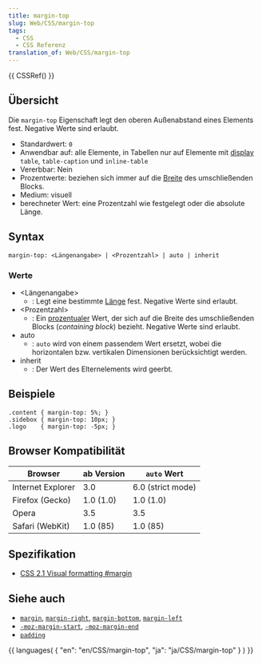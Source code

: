 ```yaml
---
title: margin-top
slug: Web/CSS/margin-top
tags:
  - CSS
  - CSS Referenz
translation_of: Web/CSS/margin-top
---
```

{{ CSSRef() }}

## Übersicht

Die `margin-top` Eigenschaft legt den oberen Außenabstand eines Elements fest. Negative Werte sind erlaubt.

- Standardwert: `0`
- Anwendbar auf: alle Elemente, in Tabellen nur auf Elemente mit [display](/de/CSS/display "de/CSS/display") `table`, `table-caption` und `inline-table`
- Vererbbar: Nein
- Prozentwerte: beziehen sich immer auf die [Breite](/de/CSS/width "de/CSS/width") des umschließenden Blocks.
- Medium: visuell
- berechneter Wert: eine Prozentzahl wie festgelegt oder die absolute Länge.

## Syntax

    margin-top: <Längenangabe> | <Prozentzahl> | auto | inherit

### Werte

- \<Längenangabe>
  - : Legt eine bestimmte [Länge](/de/CSS/Einheiten#L.c3.a4ngen "de/CSS/Einheiten#L.c3.a4ngen") fest. Negative Werte sind erlaubt.
- \<Prozentzahl>
  - : Ein [prozentualer](/de/CSS/Einheiten#Prozent "de/CSS/Einheiten#Prozent") Wert, der sich auf die Breite des umschließenden Blocks (_containing block_) bezieht. Negative Werte sind erlaubt.
- auto
  - : `auto` wird von einem passendem Wert ersetzt, wobei die horizontalen bzw. vertikalen Dimensionen berücksichtigt werden.
- inherit
  - : Der Wert des Elternelements wird geerbt.

## Beispiele

    .content { margin-top: 5%; }
    .sidebox { margin-top: 10px; }
    .logo    { margin-top: -5px; }

## Browser Kompatibilität

| Browser           | ab Version | `auto` Wert       |
| ----------------- | ---------- | ----------------- |
| Internet Explorer | 3.0        | 6.0 (strict mode) |
| Firefox (Gecko)   | 1.0 (1.0)  | 1.0 (1.0)         |
| Opera             | 3.5        | 3.5               |
| Safari (WebKit)   | 1.0 (85)   | 1.0 (85)          |

## Spezifikation

- [CSS 2.1 Visual formatting #margin](http://www.w3.org/TR/CSS21/box.html#margin-properties)

## Siehe auch

- [`margin`](/de/CSS/margin "de/CSS/margin"), [`margin-right`](/de/CSS/margin-right "de/CSS/margin-right"), [`margin-bottom`](/de/CSS/margin-bottom "de/CSS/margin-bottom"), [`margin-left`](/de/CSS/margin-left "de/CSS/margin-left")
- [`-moz-margin-start`](/de/CSS/-moz-margin-start "de/CSS/-moz-margin-start"), [`-moz-margin-end`](/de/CSS/-moz-margin-end "de/CSS/-moz-margin-end")
- [`padding`](/de/CSS/padding "de/CSS/padding")

{{ languages( { "en": "en/CSS/margin-top", "ja": "ja/CSS/margin-top" } ) }}
